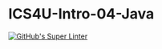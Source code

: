 # ICS4U-Intro-04-Java

[![GitHub's Super Linter](https://github.com/ics4u-1-2021/ICS4U-Intro-04-Java/workflows/GitHub's%20Super%20Linter/badge.svg)](https://github.com/ics4u-1-2021/ICS4U-Intro-04-Java/actions)
